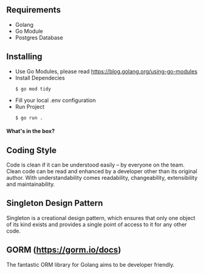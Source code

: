 ## Requirements

- Golang
- Go Module
- Postgres Database

## Installing

- Use Go Modules, please read https://blog.golang.org/using-go-modules
- Install Dependecies
  ```console
  $ go mod tidy
  ```
- Fill your local .env configuration
- Run Project
  ```console
  $ go run .
  ```

#### What's in the box?

## Coding Style

Code is clean if it can be understood easily – by everyone on the team. Clean code can be read and enhanced by a developer other than its original author. With understandability comes readability, changeability, extensibility and maintainability.

## Singleton Design Pattern

Singleton is a creational design pattern, which ensures that only one object of its kind exists and provides a single point of access to it for any other code.

## GORM (https://gorm.io/docs)

The fantastic ORM library for Golang aims to be developer friendly.
